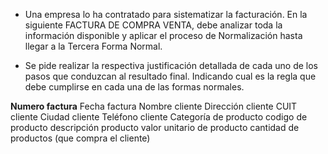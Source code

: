 - Una empresa lo ha contratado para sistematizar la facturación. En la siguiente
FACTURA DE COMPRA VENTA, debe analizar toda la información disponible y aplicar
el proceso de Normalización hasta llegar a la Tercera Forma Normal.

- Se pide realizar la respectiva justificación detallada de cada uno de los pasos que
conduzcan al resultado final. Indicando cual es la regla que debe cumplirse en cada
una de las formas normales.

__Numero factura__
Fecha factura
Nombre cliente
Dirección cliente
CUIT cliente
Ciudad cliente
Teléfono cliente
Categoría de producto
codigo de producto
descripción producto
valor unitario de producto
cantidad de productos (que compra el cliente)





